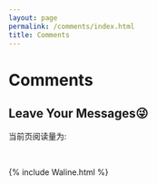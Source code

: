 ```yaml
---
layout: page
permalink: /comments/index.html
title: Comments
---
```


# Comments
## Leave Your Messages😜


当前页阅读量为:
<span class="waline-pageview-count" data-path="/_includes/Waline.html" />




<br>


{% include Waline.html %} 


<br>

<!--头像获取：https://github.com/walinejs/waline/issues/532-->
